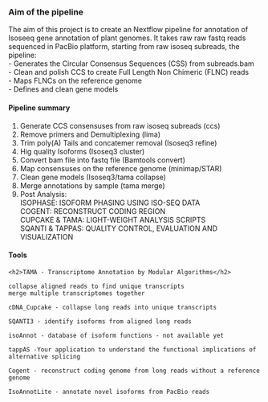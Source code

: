 <h3>Aim of the pipeline</h3>

The aim of this project is to create an Nextflow pipeline for annotation of Isoseeq gene annotation of plant genomes. It takes raw raw fastq reads sequenced in PacBio platform, starting from raw isoseq subreads, the pipeline:<br>
    - Generates the Circular Consensus Sequences (CSS) from subreads.bam<br/>
    - Clean and polish CCS to create Full Length Non Chimeric (FLNC) reads<br/>
    - Maps FLNCs on the reference genome<br/>
    - Defines and clean gene models<br/>

<h4>Pipeline summary</h4>

  1) Generate CCS consensuses from raw isoseq subreads (ccs)<br/>
  2) Remove primers and Demultiplexing (lima)<br/>
  3) Trim poly(A) Tails and concatemer removal (Isoseq3 refine)<br/>
  4) Hig quality Isoforms (Isoseq3 cluster)<br/>
  5) Convert bam file into fastq file (Bamtools convert)<br/>
  6) Map consensuses on the reference genome (minimap/STAR)<br/>
  7) Clean gene models (Isoseq3/tama collapse)<br/>
  8) Merge annotations by sample (tama merge)<br/>
  9) Post Analysis:<br/>
    ISOPHASE: ISOFORM PHASING USING ISO-SEQ DATA<br/>
    COGENT: RECONSTRUCT CODING REGION<br/>
    CUPCAKE & TAMA: LIGHT-WEIGHT ANALYSIS SCRIPTS<br/>
    SQANTI & TAPPAS: QUALITY CONTROL, EVALUATION AND VISUALIZATION<br/>

<h4>Tools</h4>

    <h2>TAMA - Transcriptome Annotation by Modular Algorithms</h2>

    collapse aligned reads to find unique transcripts
    merge multiple transcriptomes together

    cDNA_Cupcake - collapse long reads into unique transcripts

    SQANTI3 - identify isoforms from aligned long reads

    isoAnnot - database of isoform functions - not available yet

    tappAS -Your application to understand the functional implications of alternative splicing

    Cogent - reconstruct coding genome from long reads without a reference genome

    IsoAnnotLite - annotate novel isoforms from PacBio reads
